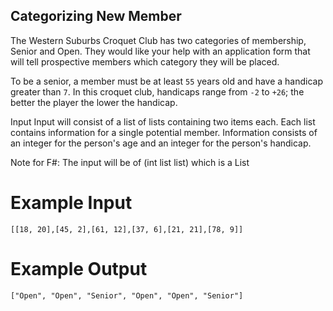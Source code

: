 ## Categorizing New Member
The Western Suburbs Croquet Club has two categories of membership, Senior and Open. They would like your help with an application form that will tell prospective members which category they will be placed.

To be a senior, a member must be at least `55` years old and have a handicap greater than `7`. In this croquet club, handicaps range from `-2` to `+26`; the better the player the lower the handicap.

Input
Input will consist of a list of lists containing two items each. Each list contains information for a single potential member. Information consists of an integer for the person's age and an integer for the person's handicap.

Note for F#: The input will be of (int list list) which is a List<List>

# Example Input
```
[[18, 20],[45, 2],[61, 12],[37, 6],[21, 21],[78, 9]]
```

# Example Output
```
["Open", "Open", "Senior", "Open", "Open", "Senior"]
```